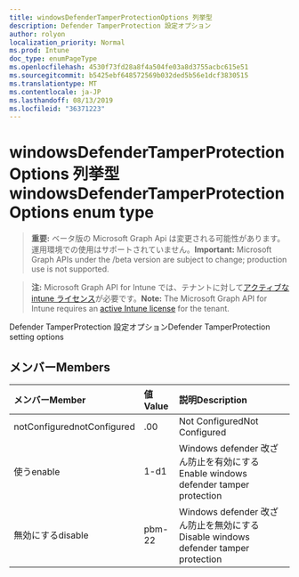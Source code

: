 ```yaml
---
title: windowsDefenderTamperProtectionOptions 列挙型
description: Defender TamperProtection 設定オプション
author: rolyon
localization_priority: Normal
ms.prod: Intune
doc_type: enumPageType
ms.openlocfilehash: 4530f73fd28a8f4a504fe03a8d3755acbc615e51
ms.sourcegitcommit: b5425ebf648572569b032ded5b56e1dcf3830515
ms.translationtype: MT
ms.contentlocale: ja-JP
ms.lasthandoff: 08/13/2019
ms.locfileid: "36371223"
---
```

# <a name="windowsdefendertamperprotectionoptions-enum-type"></a><span data-ttu-id="e0310-103">windowsDefenderTamperProtectionOptions 列挙型</span><span class="sxs-lookup"><span data-stu-id="e0310-103">windowsDefenderTamperProtectionOptions enum type</span></span>

> <span data-ttu-id="e0310-104">**重要:** ベータ版の Microsoft Graph Api は変更される可能性があります。運用環境での使用はサポートされていません。</span><span class="sxs-lookup"><span data-stu-id="e0310-104">**Important:** Microsoft Graph APIs under the /beta version are subject to change; production use is not supported.</span></span>

> <span data-ttu-id="e0310-105">**注:** Microsoft Graph API for Intune では、テナントに対して[アクティブな intune ライセンス](https://go.microsoft.com/fwlink/?linkid=839381)が必要です。</span><span class="sxs-lookup"><span data-stu-id="e0310-105">**Note:** The Microsoft Graph API for Intune requires an [active Intune license](https://go.microsoft.com/fwlink/?linkid=839381) for the tenant.</span></span>

<span data-ttu-id="e0310-106">Defender TamperProtection 設定オプション</span><span class="sxs-lookup"><span data-stu-id="e0310-106">Defender TamperProtection setting options</span></span>

## <a name="members"></a><span data-ttu-id="e0310-107">メンバー</span><span class="sxs-lookup"><span data-stu-id="e0310-107">Members</span></span>
|<span data-ttu-id="e0310-108">メンバー</span><span class="sxs-lookup"><span data-stu-id="e0310-108">Member</span></span>|<span data-ttu-id="e0310-109">値</span><span class="sxs-lookup"><span data-stu-id="e0310-109">Value</span></span>|<span data-ttu-id="e0310-110">説明</span><span class="sxs-lookup"><span data-stu-id="e0310-110">Description</span></span>|
|:---|:---|:---|
|<span data-ttu-id="e0310-111">notConfigured</span><span class="sxs-lookup"><span data-stu-id="e0310-111">notConfigured</span></span>|<span data-ttu-id="e0310-112">.0</span><span class="sxs-lookup"><span data-stu-id="e0310-112">0</span></span>|<span data-ttu-id="e0310-113">Not Configured</span><span class="sxs-lookup"><span data-stu-id="e0310-113">Not Configured</span></span>|
|<span data-ttu-id="e0310-114">使う</span><span class="sxs-lookup"><span data-stu-id="e0310-114">enable</span></span>|<span data-ttu-id="e0310-115">1-d</span><span class="sxs-lookup"><span data-stu-id="e0310-115">1</span></span>|<span data-ttu-id="e0310-116">Windows defender 改ざん防止を有効にする</span><span class="sxs-lookup"><span data-stu-id="e0310-116">Enable windows defender tamper protection</span></span>|
|<span data-ttu-id="e0310-117">無効にする</span><span class="sxs-lookup"><span data-stu-id="e0310-117">disable</span></span>|<span data-ttu-id="e0310-118">pbm-2</span><span class="sxs-lookup"><span data-stu-id="e0310-118">2</span></span>|<span data-ttu-id="e0310-119">Windows defender 改ざん防止を無効にする</span><span class="sxs-lookup"><span data-stu-id="e0310-119">Disable windows defender tamper protection</span></span>|



